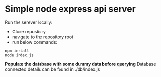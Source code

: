 # Simple node express api server

Run the serever locally:

-   Clone repository
-   navigate to the repository root
-   run below commands:

```
npm install
node index.js
```

**Populate the database with some dummy data before querying**
Database connected details can be found in ./db/index.js

